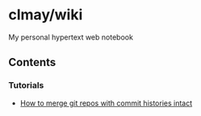 # clmay/wiki

My personal hypertext web notebook

## Contents

### Tutorials

- [How to merge git repos with commit histories intact](combining-git-repos.md)

